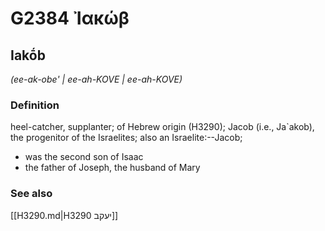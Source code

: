 # G2384 Ἰακώβ

## Iakṓb

_(ee-ak-obe' | ee-ah-KOVE | ee-ah-KOVE)_

### Definition

heel-catcher, supplanter; of Hebrew origin (H3290); Jacob (i.e., Ja`akob), the progenitor of the Israelites; also an Israelite:--Jacob; 

- was the second son of Isaac
- the father of Joseph, the husband of Mary

### See also

[[H3290.md|H3290 יעקב]]
